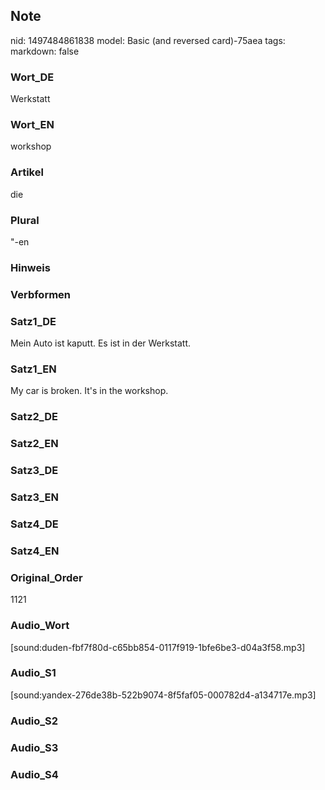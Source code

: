 ## Note
nid: 1497484861838
model: Basic (and reversed card)-75aea
tags: 
markdown: false

### Wort_DE
Werkstatt

### Wort_EN
workshop

### Artikel
die

### Plural
"-en

### Hinweis


### Verbformen


### Satz1_DE
Mein Auto ist kaputt. Es ist in der Werkstatt.

### Satz1_EN
My car is broken. It's in the workshop.

### Satz2_DE


### Satz2_EN


### Satz3_DE


### Satz3_EN


### Satz4_DE


### Satz4_EN


### Original_Order
1121

### Audio_Wort
[sound:duden-fbf7f80d-c65bb854-0117f919-1bfe6be3-d04a3f58.mp3]

### Audio_S1
[sound:yandex-276de38b-522b9074-8f5faf05-000782d4-a134717e.mp3]

### Audio_S2


### Audio_S3


### Audio_S4

